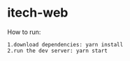 # itech-web

How to run:

    1.download dependencies: yarn install  
    2.run the dev server: yarn start
